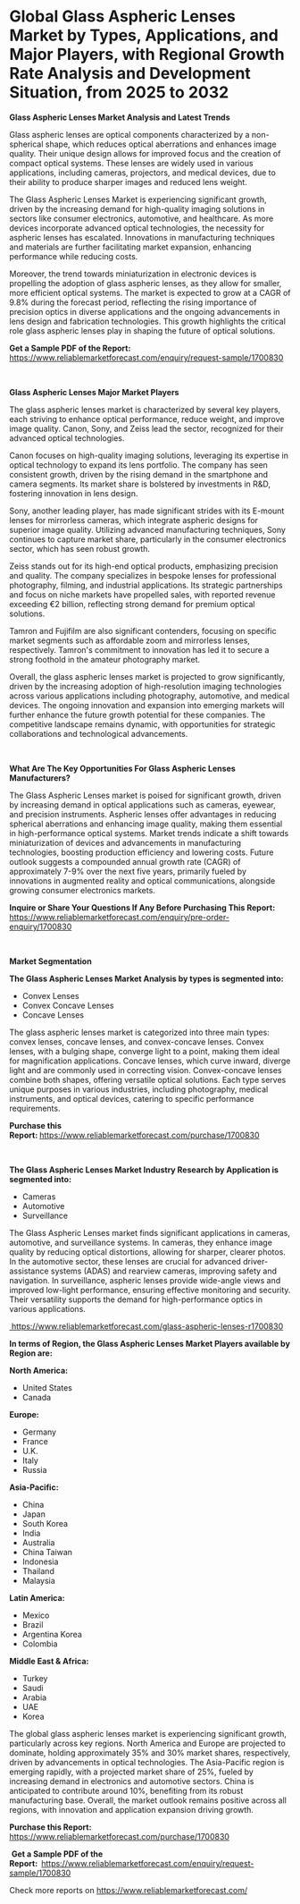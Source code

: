 <p><h1>Global Glass Aspheric Lenses Market by Types, Applications, and Major Players, with Regional Growth Rate Analysis and Development Situation, from 2025 to 2032</h1></p><p><strong>Glass Aspheric Lenses Market Analysis and Latest Trends</strong></p>
<p><p>Glass aspheric lenses are optical components characterized by a non-spherical shape, which reduces optical aberrations and enhances image quality. Their unique design allows for improved focus and the creation of compact optical systems. These lenses are widely used in various applications, including cameras, projectors, and medical devices, due to their ability to produce sharper images and reduced lens weight.</p><p>The Glass Aspheric Lenses Market is experiencing significant growth, driven by the increasing demand for high-quality imaging solutions in sectors like consumer electronics, automotive, and healthcare. As more devices incorporate advanced optical technologies, the necessity for aspheric lenses has escalated. Innovations in manufacturing techniques and materials are further facilitating market expansion, enhancing performance while reducing costs.</p><p>Moreover, the trend towards miniaturization in electronic devices is propelling the adoption of glass aspheric lenses, as they allow for smaller, more efficient optical systems. The market is expected to grow at a CAGR of 9.8% during the forecast period, reflecting the rising importance of precision optics in diverse applications and the ongoing advancements in lens design and fabrication technologies. This growth highlights the critical role glass aspheric lenses play in shaping the future of optical solutions.</p></p>
<p><strong>Get a Sample PDF of the Report:&nbsp;</strong> <a href="https://www.reliablemarketforecast.com/enquiry/request-sample/1700830?utm_campaign=2749&utm_medium=2&utm_source=Github&utm_content=ia&utm_term=27032025&utm_id=glass-aspheric-lenses">https://www.reliablemarketforecast.com/enquiry/request-sample/1700830</a></p>
<p>&nbsp;</p>
<p><strong>Glass Aspheric Lenses Major Market Players</strong></p>
<p><p>The glass aspheric lenses market is characterized by several key players, each striving to enhance optical performance, reduce weight, and improve image quality. Canon, Sony, and Zeiss lead the sector, recognized for their advanced optical technologies.</p><p>Canon focuses on high-quality imaging solutions, leveraging its expertise in optical technology to expand its lens portfolio. The company has seen consistent growth, driven by the rising demand in the smartphone and camera segments. Its market share is bolstered by investments in R&D, fostering innovation in lens design.</p><p>Sony, another leading player, has made significant strides with its E-mount lenses for mirrorless cameras, which integrate aspheric designs for superior image quality. Utilizing advanced manufacturing techniques, Sony continues to capture market share, particularly in the consumer electronics sector, which has seen robust growth.</p><p>Zeiss stands out for its high-end optical products, emphasizing precision and quality. The company specializes in bespoke lenses for professional photography, filming, and industrial applications. Its strategic partnerships and focus on niche markets have propelled sales, with reported revenue exceeding €2 billion, reflecting strong demand for premium optical solutions.</p><p>Tamron and Fujifilm are also significant contenders, focusing on specific market segments such as affordable zoom and mirrorless lenses, respectively. Tamron's commitment to innovation has led it to secure a strong foothold in the amateur photography market.</p><p>Overall, the glass aspheric lenses market is projected to grow significantly, driven by the increasing adoption of high-resolution imaging technologies across various applications including photography, automotive, and medical devices. The ongoing innovation and expansion into emerging markets will further enhance the future growth potential for these companies. The competitive landscape remains dynamic, with opportunities for strategic collaborations and technological advancements.</p></p>
<p>&nbsp;</p>
<p><strong>What Are The Key Opportunities For Glass Aspheric Lenses Manufacturers?</strong></p>
<p><p>The Glass Aspheric Lenses market is poised for significant growth, driven by increasing demand in optical applications such as cameras, eyewear, and precision instruments. Aspheric lenses offer advantages in reducing spherical aberrations and enhancing image quality, making them essential in high-performance optical systems. Market trends indicate a shift towards miniaturization of devices and advancements in manufacturing technologies, boosting production efficiency and lowering costs. Future outlook suggests a compounded annual growth rate (CAGR) of approximately 7-9% over the next five years, primarily fueled by innovations in augmented reality and optical communications, alongside growing consumer electronics markets.</p></p>
<p><strong>Inquire or Share Your Questions If Any Before Purchasing This Report:</strong> <a href="https://www.reliablemarketforecast.com/enquiry/pre-order-enquiry/1700830?utm_campaign=2749&utm_medium=2&utm_source=Github&utm_content=ia&utm_term=27032025&utm_id=glass-aspheric-lenses">https://www.reliablemarketforecast.com/enquiry/pre-order-enquiry/1700830</a></p>
<p>&nbsp;</p>
<p><strong>Market Segmentation</strong></p>
<p><strong>The Glass Aspheric Lenses Market Analysis by types is segmented into:</strong></p>
<p><ul><li>Convex Lenses</li><li>Convex Concave Lenses</li><li>Concave Lenses</li></ul></p>
<p><p>The glass aspheric lenses market is categorized into three main types: convex lenses, concave lenses, and convex-concave lenses. Convex lenses, with a bulging shape, converge light to a point, making them ideal for magnification applications. Concave lenses, which curve inward, diverge light and are commonly used in correcting vision. Convex-concave lenses combine both shapes, offering versatile optical solutions. Each type serves unique purposes in various industries, including photography, medical instruments, and optical devices, catering to specific performance requirements.</p></p>
<p><strong>Purchase this Report:&nbsp;</strong><a href="https://www.reliablemarketforecast.com/purchase/1700830?utm_campaign=2749&utm_medium=2&utm_source=Github&utm_content=ia&utm_term=27032025&utm_id=glass-aspheric-lenses">https://www.reliablemarketforecast.com/purchase/1700830</a></p>
<p>&nbsp;</p>
<p><strong>The Glass Aspheric Lenses Market Industry Research by Application is segmented into:</strong></p>
<p><ul><li>Cameras</li><li>Automotive</li><li>Surveillance</li></ul></p>
<p><p>The Glass Aspheric Lenses market finds significant applications in cameras, automotive, and surveillance systems. In cameras, they enhance image quality by reducing optical distortions, allowing for sharper, clearer photos. In the automotive sector, these lenses are crucial for advanced driver-assistance systems (ADAS) and rearview cameras, improving safety and navigation. In surveillance, aspheric lenses provide wide-angle views and improved low-light performance, ensuring effective monitoring and security. Their versatility supports the demand for high-performance optics in various applications.</p></p>
<p><a href="https://www.reliablemarketforecast.com/glass-aspheric-lenses-r1700830?utm_campaign=2749&utm_medium=2&utm_source=Github&utm_content=ia&utm_term=27032025&utm_id=glass-aspheric-lenses">&nbsp;https://www.reliablemarketforecast.com/glass-aspheric-lenses-r1700830</a></p>
<p><strong>In terms of Region, the Glass Aspheric Lenses Market Players available by Region are:</strong></p>
<p>
    <p> <strong> North America: </strong>
        <ul>
            <li>United States</li>
            <li>Canada</li>
        </ul>
        </p> 
    <p> <strong> Europe: </strong>
        <ul>
            <li>Germany</li>
            <li>France</li>
            <li>U.K.</li>
            <li>Italy</li>
            <li>Russia</li>
        </ul>
        </p> 
    <p> <strong> Asia-Pacific: </strong>
        <ul>
            <li>China</li>
            <li>Japan</li>
            <li>South Korea</li>
            <li>India</li>
            <li>Australia</li>
            <li>China Taiwan</li>
            <li>Indonesia</li>
            <li>Thailand</li>
            <li>Malaysia</li>
        </ul>
        </p> 
    <p> <strong> Latin America: </strong>
        <ul>
            <li>Mexico</li>
            <li>Brazil</li>
            <li>Argentina Korea</li>
            <li>Colombia</li>
        </ul>
        </p> 
    <p> <strong> Middle East & Africa: </strong>
        <ul>
            <li>Turkey</li>
            <li>Saudi</li>
            <li>Arabia</li>
            <li>UAE</li>
            <li>Korea</li>
        </ul>
    </p>
    </p>
<p><p>The global glass aspheric lenses market is experiencing significant growth, particularly across key regions. North America and Europe are projected to dominate, holding approximately 35% and 30% market shares, respectively, driven by advancements in optical technologies. The Asia-Pacific region is emerging rapidly, with a projected market share of 25%, fueled by increasing demand in electronics and automotive sectors. China is anticipated to contribute around 10%, benefiting from its robust manufacturing base. Overall, the market outlook remains positive across all regions, with innovation and application expansion driving growth.</p></p>
<p><strong>Purchase this Report: </strong><a href="https://www.reliablemarketforecast.com/purchase/1700830?utm_campaign=2749&utm_medium=2&utm_source=Github&utm_content=ia&utm_term=27032025&utm_id=glass-aspheric-lenses">https://www.reliablemarketforecast.com/purchase/1700830</a></p>
<p>&nbsp;<strong>Get a Sample PDF of the Report:&nbsp;&nbsp;</strong><a href="https://www.reliablemarketforecast.com/enquiry/request-sample/1700830?utm_campaign=2749&utm_medium=2&utm_source=Github&utm_content=ia&utm_term=27032025&utm_id=glass-aspheric-lenses">https://www.reliablemarketforecast.com/enquiry/request-sample/1700830</a></p>
<p><strong></strong></p>
<p>Check more reports on <a href="https://www.reliablemarketforecast.com/?utm_campaign=2749&utm_medium=2&utm_source=Github&utm_content=ia&utm_term=27032025&utm_id=glass-aspheric-lenses">https://www.reliablemarketforecast.com/</a></p>
